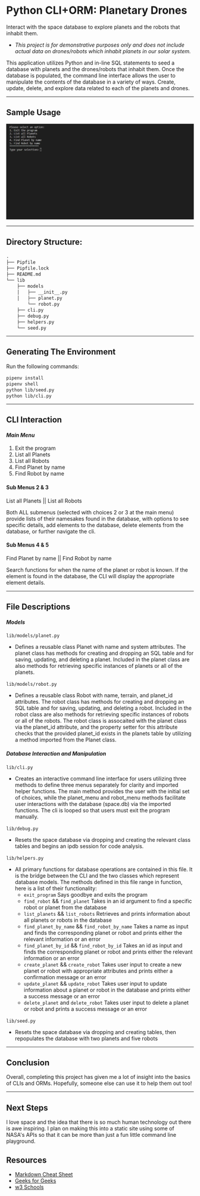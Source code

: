 # Python CLI+ORM: Planetary Drones

Interact with the space database to explore planets and the robots that inhabit them.
- *This project is for demonstrative purposes only and does not include actual data on drones/robots which inhabit planets in our solar system.*

This application utilizes Python and in-line SQL statements to seed a database with planets and the drones/robots that inhabit them. Once the database is populated, the command line interface allows the user to manipulate the contents of the database in a variety of ways. Create, update, delete, and explore data related to each of the planets and drones.

---

## Sample Usage

![Sample App Usage](/SpaceCLI.gif)

---

## Directory Structure:

```console
.
├── Pipfile
├── Pipfile.lock
├── README.md
└── lib
    ├── models
    │   ├── __init__.py
    │   ├── planet.py
        └── robot.py
    ├── cli.py
    ├── debug.py
    ├── helpers.py
    └── seed.py
```

---


## Generating The Environment

Run the following commands:

```console
pipenv install
pipenv shell
python lib/seed.py
python lib/cli.py
```

---

## CLI Interaction

#### *Main Menu*

1. Exit the program
2. List all Planets
3. List all Robots
4. Find Planet by name
5. Find Robot by name

#### Sub Menus 2 & 3

List all Planets || List all Robots

Both ALL submenus (selected with choices 2 or 3 at the main menu) provide lists of their namesakes found in the database, with options to see specific details, add elements to the database, delete elements from the database, or further navigate the cli.

#### Sub Menus 4 & 5

Find Planet by name || Find Robot by name

Search functions for when the name of the planet or robot is known. If the element is found in the database, the CLI will display the appropriate element details.

---

## File Descriptions

#### *Models*

`lib/models/planet.py`

- Defines a reusable class Planet with name and system attributes. The planet class has methods for creating and dropping an SQL table and for saving, updating, and deleting a planet. Included in the planet class are also methods for retrieving specific instances of planets or all of the planets.

`lib/models/robot.py`

- Defines a reusable class Robot with name, terrain, and planet_id attributes. The robot class has methods for creating and dropping an SQL table and for saving, updating, and deleting a robot. Included in the robot class are also methods for retrieving specific instances of robots or all of the robots. The robot class is assocaited with the planet class via the planet_id attribute, and the property setter for this attribute checks that the provided planet_id exists in the planets table by utilizing a method imported from the Planet class.

#### *Database Interaction and Manipulation*

`lib/cli.py`

- Creates an interactive command line interface for users utilizing three methods to define three menus separately for clarity and imported helper functions. The main method provides the user with the initial set of choices, while the planet_menu and robot_menu methods facilitate user interactions with the database (space.db) via the imported functions. The cli is looped so that users must exit the program manually.

`lib/debug.py`

- Resets the space database via dropping and creating the relevant class tables and begins an ipdb session for code analysis.

`lib/helpers.py`

- All primary functions for database operations are contained in this file. It is the bridge between the CLI and the two classes which represent database models. The methods defined in this file range in function, here is a list of their functionality:
    - `exit_program`
        Says goodbye and exits the program
    - `find_robot` && `find_planet`
        Takes in an id argument to find a specific robot or planet from the database
    - `list_planets` && `list_robots`
        Retrieves and prints information about all planets or robots in the database
    - `find_planet_by_name` && `find_robot_by_name`
        Takes a name as input and finds the corresponding planet or robot and prints either the relevant information or an error 
    - `find_planet_by_id` && `find_robot_by_id`
        Takes an id as input and finds the corresponding planet or robot and prints either the relevant information or an error
    - `create_planet` && `create_robot`
        Takes user input to create a new planet or robot with appropriate attributes and prints either a confirmation message or an error 
    - `update_planet` && `update_robot`
        Takes user input to update information about a planet or robot in the database and prints either a success message or an error
    - `delete_planet` and `delete_robot`
        Takes user input to delete a planet or robot and prints a success message or an error
    

`lib/seed.py`

- Resets the space database via dropping and creating tables, then repopulates the database with two planets and five robots

---

## Conclusion

Overall, completing this project has given me a lot of insight into the basics of CLIs and ORMs. Hopefully, someone else can use it to help them out too!

---

## Next Steps

I love space and the idea that there is so much human technology out there is awe inspiring. I plan on making this into a static site using some of NASA's APIs so that it can be more than just a fun little command line playground.

## Resources

- [Markdown Cheat Sheet](https://www.markdownguide.org/cheat-sheet/)
- [Geeks for Geeks](https://www.geeksforgeeks.org/)
- [w3 Schools](https://www.w3schools.com/python/default.asp)